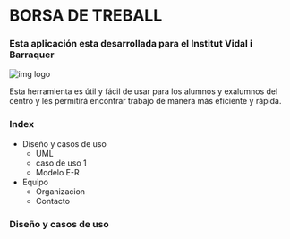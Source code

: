 # BORSA DE TREBALL

### Esta aplicación esta desarrollada para el Institut Vidal i Barraquer
![img logo](https://github.com/[username]/[reponame]/blob/[branch]/image.jpg?raw=true)

Esta herramienta es útil y fácil de usar para los alumnos y exalumnos del centro y les permitirá encontrar trabajo de manera más eficiente y rápida.

### Index

- Diseño y casos de uso
  - UML
  - caso de uso 1
  - Modelo E-R
- Equipo
  - Organizacion
  - Contacto


###  Diseño y casos de uso
     


